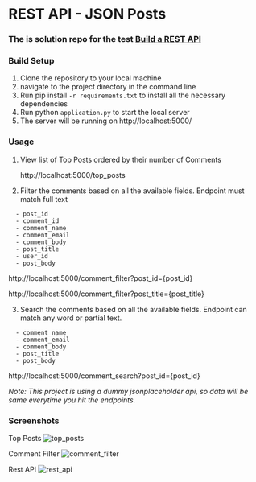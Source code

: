 # REST API - JSON Posts

### The is solution repo for the test [Build a REST API](https://github.com/tribehired-devs/backend-test)

### Build Setup

1. Clone the repository to your local machine
2. navigate to the project directory in the command line
3. Run pip install `-r requirements.txt` to install all the necessary dependencies
4. Run python `application.py` to start the local server
5. The server will be running on http://localhost:5000/

### Usage

1. View list of Top Posts ordered by their number of Comments

    http://localhost:5000/top_posts

2. Filter the comments based on all the available fields. Endpoint must match full text

  ```
	- post_id
	- comment_id
	- comment_name
	- comment_email
	- comment_body
	- post_title
	- user_id
	- post_body
  ```

  http://localhost:5000/comment_filter?post_id={post_id}
  
  http://localhost:5000/comment_filter?post_title={post_title}
  
 3. Search the comments based on all the available fields. Endpoint can match any word or partial text.

  ```
    - comment_name
	- comment_email
	- comment_body
	- post_title
	- post_body
  ```

  http://localhost:5000/comment_search?post_id={post_id}
  
  *Note: This project is using a dummy jsonplaceholder api, so data will be same everytime you hit the endpoints.*
  
### Screenshots
  Top Posts
  ![top_posts](https://user-images.githubusercontent.com/109772802/212638999-12bc0f15-9352-4a4c-8b56-f1e4cbf11a41.jpg)
  
  Comment Filter
  ![comment_filter](https://user-images.githubusercontent.com/109772802/212639108-16a46e09-0570-4629-8ec0-a2085c925a85.jpg)
  
  Rest API
  ![rest_api](https://user-images.githubusercontent.com/109772802/212639148-9fb31f4d-fc91-47f3-affc-ae1cf612e6f6.jpg)



